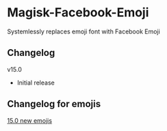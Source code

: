 # Magisk-Facebook-Emoji

Systemlessly replaces emoji font with Facebook Emoji

## Changelog

v15.0

- Initial release

## Changelog for emojis

[15.0 new emojis](https://blog.emojipedia.org/facebook-emoji-15-0-changelog/)
